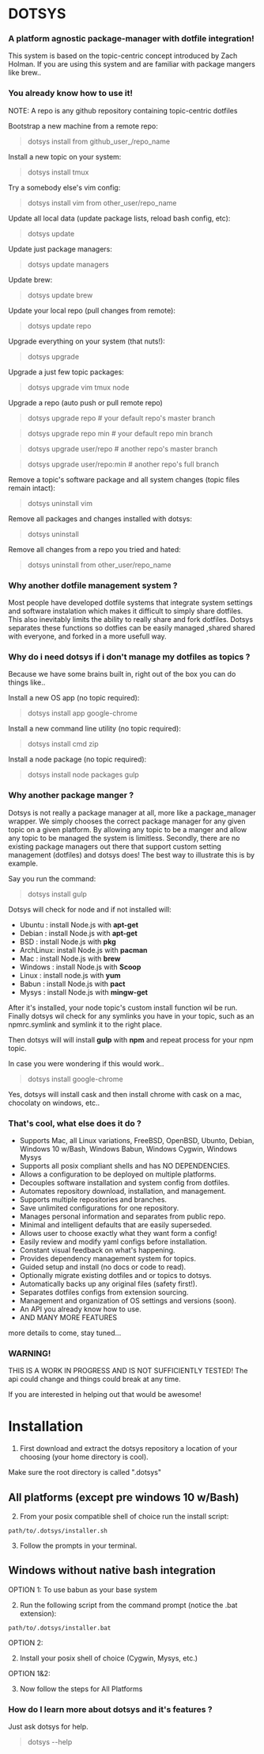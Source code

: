 # DOTSYS

### A platform agnostic package-manager with dotfile integration!

This system is based on the topic-centric concept introduced by Zach Holman.  If 
you are using this system and are familiar with package mangers like brew..

### You already know how to use it!

NOTE: A repo is any github repository containing topic-centric dotfiles

Bootstrap a new machine from a remote repo:
> dotsys install from github_user_/repo_name

Install a new topic on your system:
> dotsys install tmux

Try a somebody else's vim config:
> dotsys install vim from other_user/repo_name

Update all local data (update package lists, reload bash config, etc):
> dotsys update

Update just package managers:
> dotsys update managers

Update brew:
> dotsys update brew

Update your local repo (pull changes from remote):
> dotsys update repo

Upgrade everything on your system (that nuts!):
> dotsys upgrade

Upgrade a just few topic packages:
> dotsys upgrade vim tmux node

Upgrade a repo (auto push or pull remote repo)
> dotsys upgrade repo           # your default repo's master branch

> dotsys upgrade repo min       # your default repo min branch

> dotsys upgrade user/repo      # another repo's master branch

> dotsys upgrade user/repo:min  # another repo's full branch

Remove a topic's software package and all system changes (topic files remain intact):
> dotsys uninstall vim

Remove all packages and changes installed with dotsys:
> dotsys uninstall

Remove all changes from a repo you tried and hated:
> dotsys uninstall from other_user/repo_name


### Why another dotfile management system ?

Most people have developed dotfile systems that integrate system settings and software instalation 
which makes it difficult to simply share dotfiles.  This also inevitably limits the ability to 
really share and fork dotfiles.  Dotsys separates these functions so dotfies can be easily managed 
,shared shared with everyone, and forked in a more usefull way.

### Why do i need dotsys if i don't manage my dotfiles as topics ?

Because we have some brains built in, right out of the box you can do things like..

Install a new OS app (no topic required):
> dotsys install app google-chrome

Install a new command line utility (no topic required):
> dotsys install cmd zip

Install a node package (no topic required):
> dotsys install node packages gulp


### Why another package manger ?

Dotsys is not really a package manager at all, more like a package_manager wrapper.  We simply chooses 
the correct package manager for any given topic on a given platform.  By allowing any topic to be a 
manger and allow any topic to be managed the system is limitless. Secondly, there are no existing package 
managers  out there that support custom setting management (dotfiles) and dotsys does!  The best way to 
illustrate this is by example.

Say you run the command:
> dotsys install gulp

Dotsys will check for node and if not installed will:
- Ubuntu   : install Node.js with **apt-get** 
- Debian   : install Node.js with **apt-get** 
- BSD      : install Node.js with **pkg**
- ArchLinux: install Node.js with **pacman** 
- Mac      : install Node.js with **brew**
- Windows  : install Node.js with **Scoop**
- Linux    : install node.js with **yum**
- Babun    : install Node.js with **pact**
- Mysys    : install Node.js with **mingw-get**

After it's installed, your node topic's custom install function wil be run. Finally dotsys wil check 
for any symlinks you have in your topic, such as an npmrc.symlink and symlink it to the right place.

Then dotsys will will install **gulp** with **npm** and repeat process for your npm topic.

In case you were wondering if this would work.. 
> dotsys install google-chrome

Yes, dotsys will install cask and then install chrome with cask on a mac, chocolaty on windows, etc..


### That's cool, what else does it do ?

- Supports Mac, all Linux variations, FreeBSD, OpenBSD, Ubunto, Debian, Windows 10 w/Bash, Windows Babun, Windows Cygwin, Windows Mysys
- Supports all posix compliant shells and has NO DEPENDENCIES.
- Allows a configuration to be deployed on multiple platforms.
- Decouples software installation and system config from dotfiles.
- Automates repository download, installation, and management.
- Supports multiple repositories and branches.
- Save unlimited configurations for one repository.
- Manages personal information and separates from public repo. 
- Minimal and intelligent defaults that are easily superseded.
- Allows user to choose exactly what they want form a config!
- Easily review and modify yaml configs before installation.
- Constant visual feedback on what's happening.
- Provides dependency management system for topics.
- Guided setup and install (no docs or code to read).
- Optionally migrate existing dotfiles and or topics to dotsys.
- Automatically backs up any original files (safety first!).
- Separates dotfiles configs from extension sourcing.
- Management and organization of OS settings and versions (soon).
- An API you already know how to use.
- AND MANY MORE FEATURES

more details to come, stay tuned...

### WARNING!

THIS IS A WORK IN PROGRESS AND IS NOT SUFFICIENTLY TESTED!
The api could change and things could break at any time.

If you are interested in helping out that would be awesome!


# Installation

1) First download and extract the dotsys repository a location 
of your choosing (your home directory is cool).

Make sure the root directory is called ".dotsys"

## All platforms (except pre windows 10 w/Bash)

2) From your posix compatible shell of choice run the install script:

`path/to/.dotsys/installer.sh`

3) Follow the prompts in your terminal.

## Windows without native bash integration

OPTION 1: To use babun as your base system

2) Run the following script from the command prompt (notice the .bat extension):
 
`path/to/.dotsys/installer.bat`

OPTION 2:

2) Install your posix shell of choice (Cygwin, Mysys, etc.)

OPTION 1&2: 

3) Now follow the steps for All Platforms

### How do I learn more about dotsys and it's features ?

Just ask dotsys for help.
> dotsys --help







